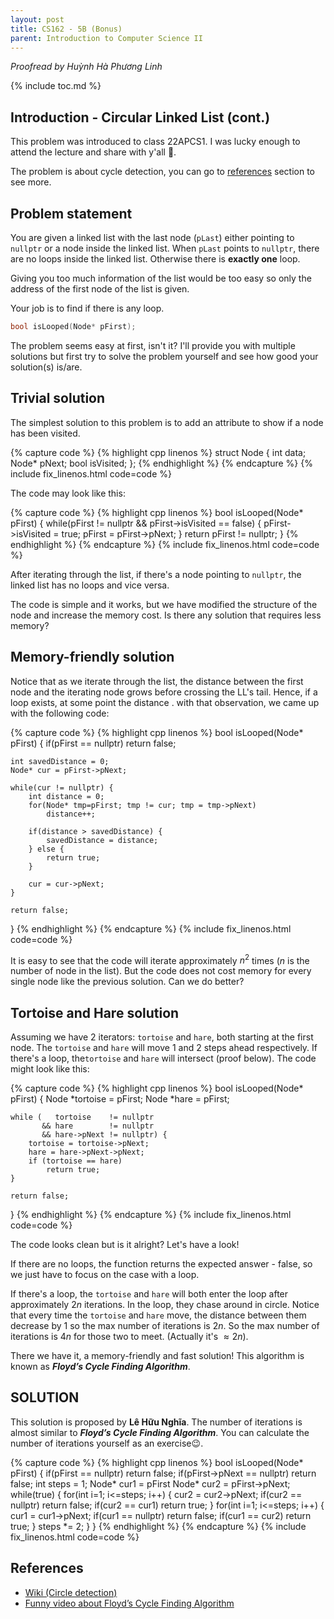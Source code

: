 ```yaml
---
layout: post
title: CS162 - 5B (Bonus)
parent: Introduction to Computer Science II
--- 
```


*Proofread by Huỳnh Hà Phương Linh*

{% include toc.md %}

## Introduction - Circular Linked List (cont.)

This problem was introduced to class 22APCS1. I was lucky enough to attend the lecture and share with y'all 🥰.

The problem is about cycle detection, you can go to <a href="#references">references</a> section to see more.

## Problem statement

You are given a linked list with the last node (`pLast`) either pointing to `nullptr` or a node inside the linked list. When `pLast` points to `nullptr`, there are no loops inside the linked list. Otherwise there is **exactly one** loop.

Giving you too much information of the list would be too easy so only the address of the first node of the list is given.

Your job is to find if there is any loop.

```cpp
bool isLooped(Node* pFirst);
```

The problem seems easy at first, isn't it? I'll provide you with multiple solutions but first try to solve the problem yourself and see how good your solution(s) is/are.

## Trivial solution

The simplest solution to this problem is to add an attribute to show if a node has been visited.

{% capture code %}
{% highlight cpp linenos %}
struct Node {
    int data;
    Node* pNext;
    bool isVisited;
};
{% endhighlight %}
{% endcapture %}
{% include fix_linenos.html code=code %}

The code may look like this:

{% capture code %}
{% highlight cpp linenos %}
bool isLooped(Node* pFirst) {
    while(pFirst != nullptr && pFirst->isVisited == false) {
        pFirst->isVisited = true;
        pFirst = pFirst->pNext;
    }
    return pFirst != nullptr;
}
{% endhighlight %}
{% endcapture %}
{% include fix_linenos.html code=code %}

After iterating through the list, if there's a node pointing to `nullptr`, the linked list has no loops and vice versa.

The code is simple and it works, but we have modified the structure of the node and increase the memory cost. Is there any solution that requires less memory?

## Memory-friendly solution

Notice that as we iterate through the list, the distance between the first node and the iterating node grows before crossing the LL's tail. Hence, if a loop exists, at some point the distance . with that observation, we came up with the following code:

{% capture code %}
{% highlight cpp linenos %}
bool isLooped(Node* pFirst) {
    if(pFirst == nullptr) return false;
    
    int savedDistance = 0;
    Node* cur = pFirst->pNext;
    
    while(cur != nullptr) {
        int distance = 0;
        for(Node* tmp=pFirst; tmp != cur; tmp = tmp->pNext)
            distance++;
        
        if(distance > savedDistance) {
            savedDistance = distance;
        } else {
            return true;
        }
        
        cur = cur->pNext;
    }
    
    return false;
}
{% endhighlight %}
{% endcapture %}
{% include fix_linenos.html code=code %}

It is easy to see that the code will iterate approximately $n^2$ times ($n$ is the number of node in the list). But the code does not cost memory for every single node like the previous solution. Can we do better?

## Tortoise and Hare solution

Assuming we have 2 iterators: `tortoise` and `hare`, both starting at the first node. The `tortoise` and `hare` will move 1 and 2 steps ahead respectively. If there's a loop, the`tortoise` and `hare` will intersect (proof below). The code might look like this:

{% capture code %}
{% highlight cpp linenos %}
bool isLooped(Node* pFirst) {
    Node *tortoise = pFirst;
    Node *hare     = pFirst;

    while (   tortoise    != nullptr
           && hare        != nullptr
           && hare->pNext != nullptr) {
        tortoise = tortoise->pNext;
        hare = hare->pNext->pNext;
        if (tortoise == hare)
            return true;
    }

    return false;
}
{% endhighlight %}
{% endcapture %}
{% include fix_linenos.html code=code %}

The code looks clean but is it alright? Let's have a look!

If there are no loops, the function returns the expected answer - false, so we just have to focus on the case with a loop.

If there's a loop, the `tortoise` and `hare` will both enter the loop after approximately $2n$ iterations. In the loop, they chase around in circle. Notice that every time the `tortoise` and `hare` move, the distance between them decrease by $1$ so the max number of iterations is $2n$. So the max number of iterations is $4n$ for those two to meet. (Actually it's $\approx2n$).

There we have it, a memory-friendly and fast solution! This algorithm is known as ***Floyd’s Cycle Finding Algorithm***.

## SOLUTION

This solution is proposed by **Lê Hữu Nghĩa**. The number of iterations is almost similar to ***Floyd’s Cycle Finding Algorithm***. You can calculate the number of iterations yourself as an exercise😉.

{% capture code %}
{% highlight cpp linenos %}
bool isLooped(Node* pFirst) {
    if(pFirst == nullptr) return false;
    if(pFirst->pNext == nullptr) return false;
    int steps = 1;
    Node* cur1 = pFirst
    Node* cur2 = pFirst->pNext;
    while(true) {
        for(int i=1; i<=steps; i++) {
            cur2 = cur2->pNext;
            if(cur2 == nullptr) return false;
            if(cur2 == cur1) return true;
        }
        for(int i=1; i<=steps; i++) {
            cur1 = cur1->pNext;
            if(cur1 == nullptr) return false;
            if(cur1 == cur2) return true;
        }
        steps *= 2;
    }
}
{% endhighlight %}
{% endcapture %}
{% include fix_linenos.html code=code %}

## References
- [Wiki (Circle detection)](https://en.wikipedia.org/wiki/Cycle_detection)
- [Funny video about Floyd’s Cycle Finding Algorithm](https://www.youtube.com/watch?v=pKO9UjSeLew)